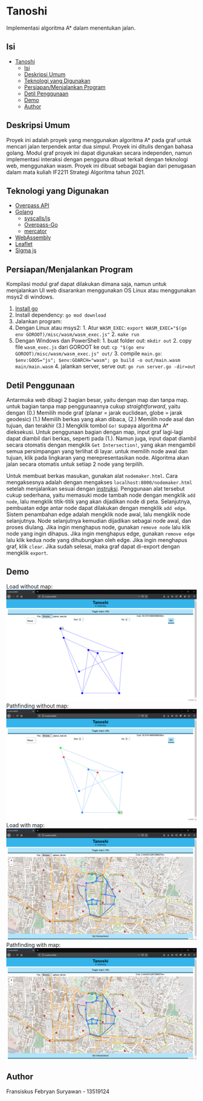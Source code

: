 # Tanoshi
Implementasi algoritma A* dalam menentukan jalan.

## Isi
- [Tanoshi](#tanoshi)
  - [Isi](#isi)
  - [Deskripsi Umum](#deskripsi-umum)
  - [Teknologi yang Digunakan](#teknologi-yang-digunakan)
  - [Persiapan/Menjalankan Program](#persiapanmenjalankan-program)
  - [Detil Penggunaan](#detil-penggunaan)
  - [Demo](#demo)
  - [Author](#author)
## Deskripsi Umum
Proyek ini adalah proyek yang menggunakan algoritma A* pada graf untuk mencari
jalan terpendek antar dua simpul. Proyek ini ditulis dengan bahasa golang.
Modul graf proyek ini dapat digunakan secara independen, namun implementasi
interaksi dengan pengguna dibuat terkait dengan teknologi web, menggunakan
wasm.
Proyek ini dibuat sebagai bagian dari penugasan dalam mata kuliah IF2211
Strategi Algoritma tahun 2021.

## Teknologi yang Digunakan
- [Overpass API](https://wiki.openstreetmap.org/wiki/Overpass_API)
- [Golang](https://golang.org)
  - [syscalls/js](https://golang.org/pkg/syscalls/js)
  - [Overpass-Go](https://github.com/serjvanilla/overpass)
  - [mercator](https://github.com/davvo/mercator)
- [WebAssembly](https://webassembly.org)
- [Leaflet](https://leafletjs.com)
- [Sigma js](https://sigmajs.org)

## Persiapan/Menjalankan Program
Kompilasi modul graf dapat dilakukan dimana saja, namun untuk menjalankan UI
web disarankan menggunakan OS Linux atau menggunakan msys2 di windows.

1. [Install go](https://golang.org/dl)
2. Install dependency: `go mod download`
3. Jalankan program:
  1. Dengan Linux atau msys2:
    1. Atur `WASM_EXEC`: `export WASM_EXEC="$(go env GOROOT)/misc/wasm/wasm_exec.js"`
    2. `make run`
  2. Dengan Windows dan PowerShell:
    1. buat folder out: `mkdir out`
    2. copy file `wasm_exec.js` dari GOROOT ke out: `cp "$(go env GOROOT)/misc/wasm/wasm_exec.js" out/`
    3. compile `main.go`: `$env:GOOS="js"; $env:GOARCH="wasm"; go build -o out/main.wasm main/main.wasm`
    4. jalankan server, serve out: `go run server.go -dir=out`


## Detil Penggunaan
Antarmuka web dibagi 2 bagian besar, yaitu dengan map dan tanpa map. untuk
bagian tanpa map penggunaannya cukup _straightforward_, yaitu dengan (0.)
Memilih mode graf (planar = jarak euclidean, globe = jarak geodesic) (1.)
Memilih berkas yang akan dibaca, (2.) Memilih node asal dan tujuan, dan
terakhir (3.) Mengklik tombol `Go!` supaya algoritma A* dieksekusi.
Untuk penggunaan bagian dengan map, input graf lagi-lagi dapat diambil dari
berkas, seperti pada (1.). Namun juga, input dapat diambil secara otomatis
dengan mengklik `Get Intersection!`, yang akan mengambil semua persimpangan
yang terlihat di layar. untuk memilih node awal dan tujuan, klik pada
lingkaran yang merepresentasikan node. Algoritma akan jalan secara otomatis
untuk setiap 2 node yang terpilih.

Untuk membuat berkas masukan, gunakan alat `nodemaker.html`. Cara mengaksesnya
adalah dengan mengakses `localhost:8000/nodemaker.html` setelah menjalankan
sesuai dengan [instruksi](#persiapanmenjalankan-program). Penggunaan alat
tersebut cukup sederhana, yaitu memasuki mode tambah node dengan mengklik
`add node`, lalu mengklik titik-titik yang akan dijadikan node di peta.
Selanjutnya, pembuatan edge antar node dapat dilakukan dengan mengklik
`add edge`. Sistem penambahan edge adalah mengklik node awal, lalu mengklik
node selanjutnya. Node selanjutnya kemudian dijadikan sebagai node awal, dan
proses diulang. Jika ingin menghapus node, gunakan `remove node` lalu klik node
yang ingin dihapus. Jika ingin menghapus edge, gunakan `remove edge` lalu klik
kedua node yang dihubungkan oleh edge. Jika ingin menghapus graf, klik `clear`.
Jika sudah selesai, maka graf dapat di-export dengan mengklik `export`.
## Demo
Load without map:
![Load without map](screenshot/planar_load.png)
Pathfinding without map:
![Path without map](screenshot/planar_path.png)
Load with map:
![Load with map](screenshot/path.png)
Pathfinding with map:
![Path with map](screenshot/path.png)

## Author
Fransiskus Febryan Suryawan - 13519124